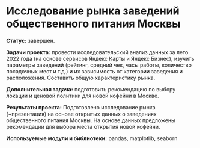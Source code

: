# Исследование рынка заведений общественного питания Москвы
**Статус:** завершен. 

**Задачи проекта:** провести исследовательский анализ данных за лето 2022 года (на основе сервисов Яндекс Карты и Яндекс Бизнес), изучить параметры заведений (рейтинг, средний чек, часы работы, количество посадочных мест и т.д.) и их зависимость от категории заведения и расположения. Составить общую характеристику рынка.

**Дополнительная задача:** подготовить рекомендацию по выбору локации и ценовой политики для новой кофейни в Москве.


**Результаты проекта:** Подготовлено исследование рынка (+презентация) на основе открытых данных о заведениях общественного питания Москвы. На основе данных предложены рекомендации для выбора места открытия новой кофейни.

**Используемые модули и библиотеки:** pandas, matplotlib, seaborn
